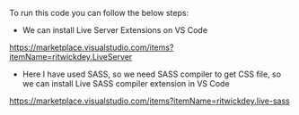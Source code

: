 To run this code you can follow the below steps:

- We can install Live Server Extensions on VS Code 

https://marketplace.visualstudio.com/items?itemName=ritwickdey.LiveServer

- Here I have used SASS, so we need SASS compiler to get CSS file, so we can install Live SASS compiler extension in VS Code

https://marketplace.visualstudio.com/items?itemName=ritwickdey.live-sass


